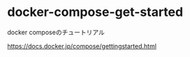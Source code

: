 # docker-compose-get-started
docker composeのチュートリアル

https://docs.docker.jp/compose/gettingstarted.html